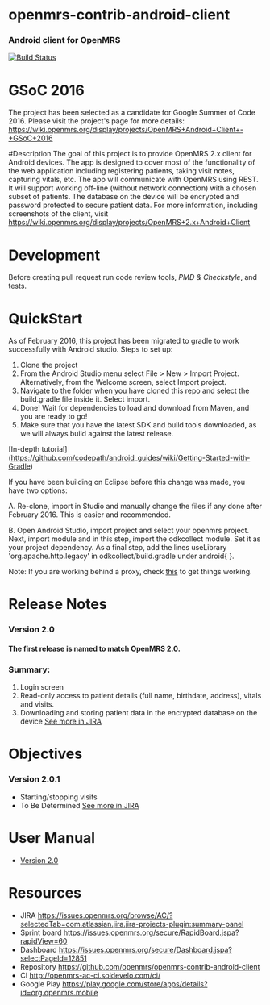 openmrs-contrib-android-client
==============================

### Android client for OpenMRS

[![Build Status](https://travis-ci.org/openmrs/openmrs-contrib-android-client.svg?branch=master)](https://travis-ci.org/openmrs/openmrs-contrib-android-client)

# GSoC 2016

The project has been selected as a candidate for Google Summer of Code 2016. Please visit the project's page for more details: https://wiki.openmrs.org/display/projects/OpenMRS+Android+Client+-+GSoC+2016

#Description
The goal of this project is to provide OpenMRS 2.x client for Android devices. The app is designed to cover most of the functionality of the web application including registering patients, taking visit notes, capturing vitals, etc.
The app will communicate with OpenMRS using REST. It will support working off-line (without network connection) with a chosen subset of patients. The database on the device will be encrypted and password protected to secure patient data.
For more information, including screenshots of the client, visit https://wiki.openmrs.org/display/projects/OpenMRS+2.x+Android+Client


# Development
Before creating pull request run code review tools, *PMD & Checkstyle*, and tests.

# QuickStart

As of February 2016, this project has been migrated to gradle to work successfully with Android studio. Steps to set up:

1. Clone the project
2. From the Android Studio menu select File > New > Import Project. Alternatively, from the Welcome screen, select Import project.
3. Navigate to the folder when you have cloned this repo and select the build.gradle file inside it. Select import.
4. Done! Wait for dependencies to load and download from Maven, and you are ready to go! 
5. Make sure that you have the latest SDK and build tools downloaded, as we will always build against the latest release.

[In-depth tutorial] (https://github.com/codepath/android_guides/wiki/Getting-Started-with-Gradle)

If you have been building on Eclipse before this change was made, you have two options:

A. Re-clone, import in Studio and manually change the files if any done after February 2016. This is easier and recommended.

B. Open Android Studio, import project and select your openmrs project. Next, import module and in this step, import the odkcollect module. Set it as your project dependency. As a final step, add the lines useLibrary 'org.apache.http.legacy' in odkcollect/build.gradle under android{ }.

Note: If you are working behind a proxy, check [this](https://wiki.appcelerator.org/display/guides2/Using+Studio+From+Behind+a+Proxy) to get things working.


# Release Notes
### Version 2.0
#### The first release is named to match OpenMRS 2.0.
### Summary:
1. Login screen
2. Read-only access to patient details (full name, birthdate, address), vitals and visits.
3. Downloading and storing patient data in the encrypted database on the device
[See more in JIRA](https://issues.openmrs.org/browse/AC/fixforversion/16506/?selectedTab=com.atlassian.jira.jira-projects-plugin:version-summary-panel)

# Objectives
### Version 2.0.1
- Starting/stopping visits
- To Be Determined
[See more in JIRA](https://issues.openmrs.org/browse/AC/?selectedTab=com.atlassian.jira.jira-projects-plugin:summary-panel)

# User Manual
- [Version 2.0](https://wiki.openmrs.org/download/attachments/74252444/User%20Manual%202.0.pdf?version=1&modificationDate=1414759790000&api=v2)

# Resources
- JIRA https://issues.openmrs.org/browse/AC/?selectedTab=com.atlassian.jira.jira-projects-plugin:summary-panel 
- Sprint board https://issues.openmrs.org/secure/RapidBoard.jspa?rapidView=60
- Dashboard https://issues.openmrs.org/secure/Dashboard.jspa?selectPageId=12851
- Repository https://github.com/openmrs/openmrs-contrib-android-client
- CI http://openmrs-ac-ci.soldevelo.com/ci/ 
- Google Play https://play.google.com/store/apps/details?id=org.openmrs.mobile
